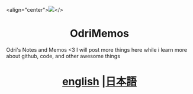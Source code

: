 <align="center">![](https://media.giphy.com/media/dz1b117ztVkHBG6b6p/giphy.gif)</>

<h1 align="center"> OdriMemos </h1>
Odri's Notes and Memos &lt;3
I will post more things here while i learn more about github, code, and other awesome things

<h1 align="center"> <a href="#english">english</a> |<a href="#japanese">日本語</a></h1>
